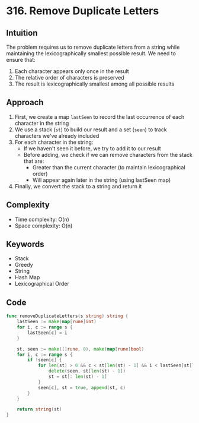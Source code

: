 # 316. Remove Duplicate Letters

## Intuition

The problem requires us to remove duplicate letters from a string while maintaining the lexicographically smallest possible result. We need to ensure that:

1. Each character appears only once in the result
2. The relative order of characters is preserved
3. The result is lexicographically smallest among all possible results

## Approach

1. First, we create a map `lastSeen` to record the last occurrence of each character in the string
2. We use a stack (`st`) to build our result and a set (`seen`) to track characters we've already included
3. For each character in the string:
   - If we haven't seen it before, we try to add it to our result
   - Before adding, we check if we can remove characters from the stack that are:
     - Greater than the current character (to maintain lexicographical order)
     - Will appear again later in the string (using lastSeen map)
4. Finally, we convert the stack to a string and return it

## Complexity

- Time complexity: O(n)
- Space complexity: O(n)

## Keywords

- Stack
- Greedy
- String
- Hash Map
- Lexicographical Order

## Code

```go
func removeDuplicateLetters(s string) string {
    lastSeen := make(map[rune]int)
    for i, c := range s {
        lastSeen[c] = i
    }

    st, seen := make([]rune, 0), make(map[rune]bool)
    for i, c := range s {
        if !seen[c] {
            for len(st) > 0 && c < st[len(st) - 1] && i < lastSeen[st[len(st) - 1]] {
                delete(seen, st[len(st) - 1])
                st = st[: len(st) - 1]
            }
            seen[c], st = true, append(st, c)
        }
    }

    return string(st)
}
```
